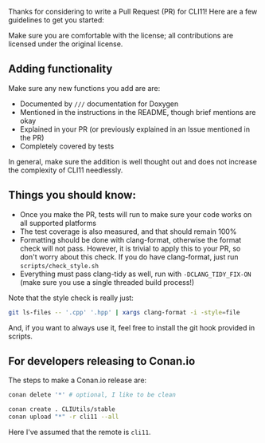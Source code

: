 Thanks for considering to write a Pull Request (PR) for CLI11! Here are a few guidelines to get you started:

Make sure you are comfortable with the license; all contributions are licensed under the original license.

## Adding functionality
Make sure any new functions you add are are:

* Documented by `///` documentation for Doxygen
* Mentioned in the instructions in the README, though brief mentions are okay
* Explained in your PR (or previously explained in an Issue mentioned in the PR)
* Completely covered by tests

In general, make sure the addition is well thought out and does not increase the complexity of CLI11 needlessly.

## Things you should know:

* Once you make the PR, tests will run to make sure your code works on all supported platforms
* The test coverage is also measured, and that should remain 100%
* Formatting should be done with clang-format, otherwise the format check will not pass. However, it is trivial to apply this to your PR, so don't worry about this check. If you do have clang-format, just run `scripts/check_style.sh`
* Everything must pass clang-tidy as well, run with `-DCLANG_TIDY_FIX-ON` (make sure you use a single threaded build process!)

Note that the style check is really just:

```bash
git ls-files -- '.cpp' '.hpp' | xargs clang-format -i -style=file
```

And, if you want to always use it, feel free to install the git hook provided in scripts.

## For developers releasing to Conan.io

The steps to make a Conan.io release are:

```bash
conan delete '*' # optional, I like to be clean

conan create . CLIUtils/stable
conan upload "*" -r cli11 --all
```

Here I've assumed that the remote is `cli11`.

